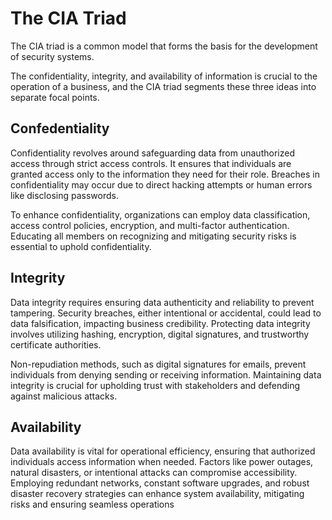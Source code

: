 # The CIA Triad
The CIA triad is a common model that forms the basis for the development of security systems.

The confidentiality, integrity, and availability of information is crucial to the operation of a business, and the CIA triad segments these three ideas into separate focal points.

## Confedentiality

Confidentiality revolves around safeguarding data from unauthorized access through strict access controls. It ensures that individuals are granted access only to the information they need for their role. Breaches in confidentiality may occur due to direct hacking attempts or human errors like disclosing passwords.

To enhance confidentiality, organizations can employ data classification, access control policies, encryption, and multi-factor authentication. Educating all members on recognizing and mitigating security risks is essential to uphold confidentiality.



## Integrity

Data integrity requires ensuring data authenticity and reliability to prevent tampering. Security breaches, either intentional or accidental, could lead to data falsification, impacting business credibility. Protecting data integrity involves utilizing hashing, encryption, digital signatures, and trustworthy certificate authorities.

Non-repudiation methods, such as digital signatures for emails, prevent individuals from denying sending or receiving information. Maintaining data integrity is crucial for upholding trust with stakeholders and defending against malicious attacks.

## Availability

Data availability is vital for operational efficiency, ensuring that authorized individuals access information when needed. Factors like power outages, natural disasters, or intentional attacks can compromise accessibility. Employing redundant networks, constant software upgrades, and robust disaster recovery strategies can enhance system availability, mitigating risks and ensuring seamless operations